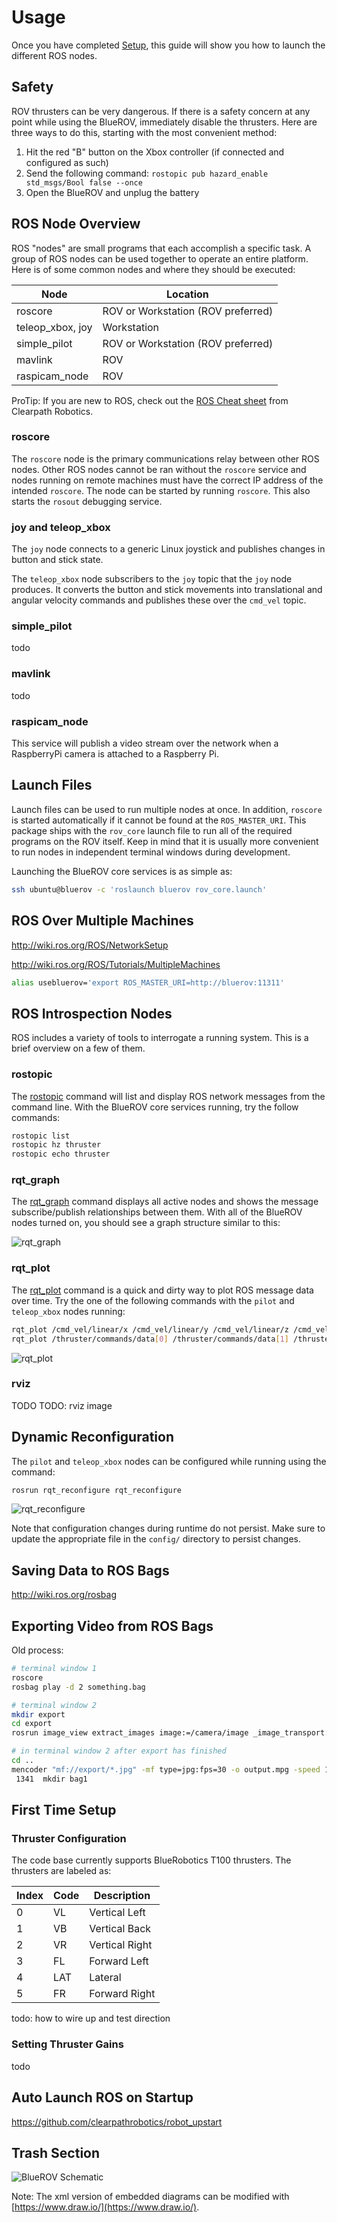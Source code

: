 # Usage

Once you have completed [Setup](Setup.md), this guide will show you how to launch the different ROS nodes.

## Safety

ROV thrusters can be very dangerous. If there is a safety concern at any point while using the BlueROV, immediately disable the thrusters. Here are three ways to do this, starting with the most convenient method:

1. Hit the red "B" button on the Xbox controller (if connected and configured as such)
1. Send the following command: `rostopic pub hazard_enable std_msgs/Bool false --once`
1. Open the BlueROV and unplug the battery

## ROS Node Overview

ROS "nodes" are small programs that each accomplish a specific task. A group of ROS nodes can be used together to operate an entire platform. Here is of some common nodes and where they should be executed:

Node | Location
--- | ---
roscore | ROV or Workstation (ROV preferred)
teleop_xbox, joy | Workstation
simple_pilot | ROV or Workstation (ROV preferred)
mavlink | ROV
raspicam_node | ROV

ProTip: If you are new to ROS, check out the [ROS Cheat sheet](http://www.clearpathrobotics.com/wp-content/uploads/2014/01/ROS-Cheat-Sheet-v1.01.pdf) from Clearpath Robotics.

### roscore

The `roscore` node is the primary communications relay between other ROS nodes. Other ROS nodes cannot be ran without the `roscore` service and nodes running on remote machines must have the correct IP address of the intended `roscore`. The node can be started by running `roscore`. This also starts the `rosout` debugging service.

### joy and teleop_xbox

The `joy` node connects to a generic Linux joystick and publishes changes in button and stick state.

The `teleop_xbox` node subscribers to the `joy` topic that the `joy` node produces. It converts the button and stick movements into translational and angular velocity commands and publishes these over the `cmd_vel` topic.

### simple_pilot

todo

### mavlink

todo

### raspicam_node

This service will publish a video stream over the network when a RaspberryPi camera is attached to a Raspberry Pi.

## Launch Files

Launch files can be used to run multiple nodes at once. In addition, `roscore` is started automatically if it cannot be found at the `ROS_MASTER_URI`. This package ships with the `rov_core` launch file to run all of the required programs on the ROV itself. Keep in mind that it is usually more convenient to run nodes in independent terminal windows during development.

Launching the BlueROV core services is as simple as:

```bash
ssh ubuntu@bluerov -c 'roslaunch bluerov rov_core.launch'
```

## ROS Over Multiple Machines

http://wiki.ros.org/ROS/NetworkSetup

http://wiki.ros.org/ROS/Tutorials/MultipleMachines

```bash
alias usebluerov='export ROS_MASTER_URI=http://bluerov:11311'
```

## ROS Introspection Nodes

ROS includes a variety of tools to interrogate a running system. This is a brief overview on a few of them.

### rostopic

The [rostopic](http://wiki.ros.org/rostopic?distro=indigo) command will list and display ROS network messages from the command line. With the BlueROV core services running, try the follow commands:

```bash
rostopic list
rostopic hz thruster
rostopic echo thruster
```

### rqt_graph

The [rqt_graph](http://wiki.ros.org/rqt_graph?distro=indigo) command displays all active nodes and shows the message subscribe/publish relationships between them. With all of the BlueROV nodes turned on, you should see a graph structure similar to this:

![rqt_graph](bluerov-rqt-graph.jpg)

### rqt_plot

The [rqt_plot](http://wiki.ros.org/rqt_plot) command is a quick and dirty way to plot ROS message data over time. Try the one of the following commands with the `pilot` and `teleop_xbox` nodes running:

```bash
rqt_plot /cmd_vel/linear/x /cmd_vel/linear/y /cmd_vel/linear/z /cmd_vel/angular/x /cmd_vel/angular/y /cmd_vel/angular/z
rqt_plot /thruster/commands/data[0] /thruster/commands/data[1] /thruster/commands/data[2] /thruster/commands/data[3] /thruster/commands/data[4] /thruster/commands/data[5]
```

![rqt_plot](bluerov-rqt-plot.jpg)

### rviz

TODO
TODO: rviz image

## Dynamic Reconfiguration

The `pilot` and `teleop_xbox` nodes can be configured while running using the command:

```bash
rosrun rqt_reconfigure rqt_reconfigure
```

![rqt_reconfigure](bluerov-rqt-reconfigure.jpg)

Note that configuration changes during runtime do not persist. Make sure to update the appropriate file in the `config/` directory to persist changes.

## Saving Data to ROS Bags

http://wiki.ros.org/rosbag

## Exporting Video from ROS Bags

Old process:

```bash
# terminal window 1
roscore
rosbag play -d 2 something.bag

# terminal window 2
mkdir export
cd export
rosrun image_view extract_images image:=/camera/image _image_transport:=compressed

# in terminal window 2 after export has finished
cd ..
mencoder "mf://export/*.jpg" -mf type=jpg:fps=30 -o output.mpg -speed 1 -ofps 30 -ovc lavc -lavcopts vcodec=mpeg2video:vbitrate=2500 -oac copy -of mpeg
 1341  mkdir bag1
```

## First Time Setup

### Thruster Configuration

The code base currently supports BlueRobotics T100 thrusters. The thrusters are labeled as:

Index | Code | Description
--- | --- | ---
0 | VL | Vertical Left
1 | VB | Vertical Back
2 | VR | Vertical Right
3 | FL | Forward Left
4 | LAT | Lateral
5 | FR | Forward Right

todo: how to wire up and test direction

### Setting Thruster Gains

todo

## Auto Launch ROS on Startup

https://github.com/clearpathrobotics/robot_upstart

## Trash Section

![BlueROV Schematic](BlueROV%20Schematic.jpg)

Note: The xml version of embedded diagrams can be modified with [https://www.draw.io/](https://www.draw.io/).
